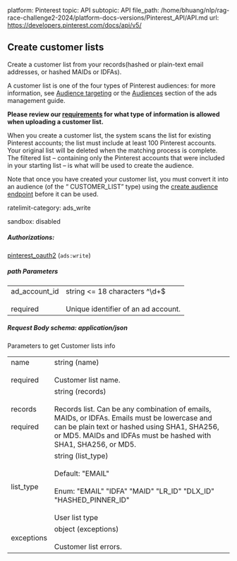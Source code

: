 platform: Pinterest
topic: API
subtopic: API
file_path: /home/bhuang/nlp/rag-race-challenge2-2024/platform-docs-versions/Pinterest_API/API.md
url: https://developers.pinterest.com/docs/api/v5/


## [](#operation/customer_lists/create)Create customer lists

Create a customer list from your records(hashed or plain-text email addresses, or hashed MAIDs or IDFAs).

A customer list is one of the four types of Pinterest audiences: for more information, see [Audience targeting](https://help.pinterest.com/en/business/article/audience-targeting) or the [Audiences](https://developers.pinterest.com/docs/ads/targeting/#Audiences) section of the ads management guide.

**Please review our [requirements](https://help.pinterest.com/en/business/article/audience-targeting#section-13341) for what type of information is allowed when uploading a customer list.**

When you create a customer list, the system scans the list for existing Pinterest accounts; the list must include at least 100 Pinterest accounts. Your original list will be deleted when the matching process is complete. The filtered list – containing only the Pinterest accounts that were included in your starting list – is what will be used to create the audience.

Note that once you have created your customer list, you must convert it into an audience (of the “ CUSTOMER\_LIST” type) using the [create audience endpoint](#operation/create_audience_handler) before it can be used.

ratelimit-category: ads\_write

sandbox: disabled

##### Authorizations:

[pinterest\_oauth2](#section/Authentication/pinterest_oauth2) (`ads:write`)

##### path Parameters

|     |     |
| --- | --- |
| ad\_account\_id<br><br>required | string <= 18 characters ^\\d+$<br><br>Unique identifier of an ad account. |

##### Request Body schema: application/json

Parameters to get Customer lists info

|     |     |
| --- | --- |
| name<br><br>required | string (name)<br><br>Customer list name. |
| records<br><br>required | string (records)<br><br>Records list. Can be any combination of emails, MAIDs, or IDFAs. Emails must be lowercase and can be plain text or hashed using SHA1, SHA256, or MD5. MAIDs and IDFAs must be hashed with SHA1, SHA256, or MD5. |
| list\_type | string (list\_type)<br><br>Default: "EMAIL"<br><br>Enum: "EMAIL" "IDFA" "MAID" "LR\_ID" "DLX\_ID" "HASHED\_PINNER\_ID"<br><br>User list type |
| exceptions | object (exceptions)<br><br>Customer list errors. |